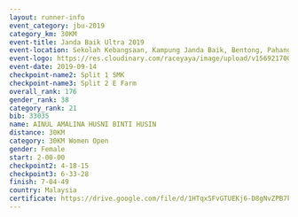 ```yaml
---
layout: runner-info 
event_category: jbu-2019 
category_km: 30KM 
event-title: Janda Baik Ultra 2019 
event-location: Sekolah Kebangsaan, Kampung Janda Baik, Bentong, Pahang, Malaysia 
event-logo: https://res.cloudinary.com/raceyaya/image/upload/v1569217009/logo/janda-baik_vch1pc.jpg 
event-date: 2019-09-14 
checkpoint-name2: Split 1 SMK 
checkpoint-name3: Split 2 E Farm 
overall_rank: 176
gender_rank: 38
category_rank: 21
bib: 33035
name: AINUL AMALINA HUSNI BINTI HUSIN
distance: 30KM
category: 30KM Women Open
gender: Female
start: 2-00-00
checkpoint2: 4-18-15
checkpoint3: 6-33-28
finish: 7-04-49
country: Malaysia
certificate: https://drive.google.com/file/d/1HTqxSFvGTUEKj6-D8gNvZPB7kRJ-gXfx/view?usp=sharing
---
```

